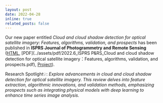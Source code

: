 ```yaml
---
layout: post
date: 2022-04-28
inline: true
related_posts: false
---
```


Our new paper entitled *Cloud and cloud shadow detection for optical satellite imagery: Features, algorithms, validation, and prospects* has been published in **ISPRS Journal of Photogrammetry and Remote Sensing** ([HTML](https://www.sciencedirect.com/science/article/pii/S0924271622000934), [PDF](../assets/pdf/2022.6_ISPRS P&RS_Cloud and cloud shadow detection for optical satellite imagery：Features, algorithms, validation, and prospects.pdf), [Project](https://github.com/dr-lizhiwei/OpenSICDR/)).<br>

Research Spotlight💡: *Explore advancements in cloud and cloud shadow detection for optical satellite imagery. This review delves into feature extraction, algorithmic innovations, and validation methods, emphasizing prospects such as integrating physical models with deep learning to enhance time series image analysis.*

